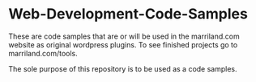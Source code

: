 # Web-Development-Code-Samples
These are code samples that are or will be used in the marriland.com website as original wordpress plugins. To see finished projects go to marriland.com/tools.

The sole purpose of this repository is to be used as a code samples.
